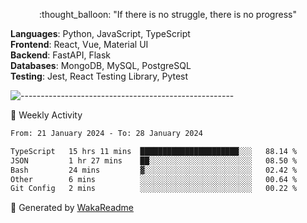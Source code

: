 <p align="center"> 
  :thought_balloon: "If there is no struggle, there is no progress"
</p>

<p align="left">
  <strong>Languages</strong>: Python, JavaScript, TypeScript<br>
  <strong>Frontend</strong>: React, Vue, Material UI<br>
  <strong>Backend</strong>: FastAPI, Flask<br>
  <strong>Databases</strong>: MongoDB, MySQL, PostgreSQL<br>
  <strong>Testing</strong>: Jest, React Testing Library, Pytest<br>
</p>

![-----------------------------------------------------](https://raw.githubusercontent.com/andreasbm/readme/master/assets/lines/vintage.png)

🎯 Weekly Activity

<!--START_SECTION:waka-->

```txt
From: 21 January 2024 - To: 28 January 2024

TypeScript   15 hrs 11 mins  ██████████████████████░░░   88.14 %
JSON         1 hr 27 mins    ██░░░░░░░░░░░░░░░░░░░░░░░   08.50 %
Bash         24 mins         ▓░░░░░░░░░░░░░░░░░░░░░░░░   02.42 %
Other        6 mins          ░░░░░░░░░░░░░░░░░░░░░░░░░   00.64 %
Git Config   2 mins          ░░░░░░░░░░░░░░░░░░░░░░░░░   00.22 %
```

<!--END_SECTION:waka-->


🚀 Generated by [WakaReadme](https://github.com/athul/waka-readme)
